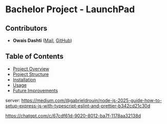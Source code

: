 # Bachelor Project - LaunchPad

## Contributors

- **Owais Dashti** ([Mail](mailto:cph-od42@cphbusiness.dk), [GitHub](https://github.com/owaisad))

## Table of Contents

- [Project Overview](#project-overview)
- [Project Structure](#project-structure)
- [Installation](#installation)
- [Usage](#usage)
- [Future Improvements](#future-improvements)




server:
https://medium.com/@gabrieldrouin/node-js-2025-guide-how-to-setup-express-js-with-typescript-eslint-and-prettier-b342cd21c30d

https://chatgpt.com/c/67cdf61d-9020-8012-ba7f-1178aa32138d